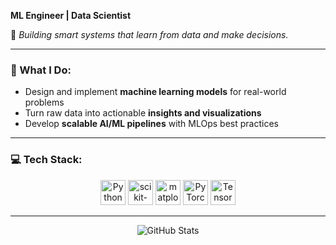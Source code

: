 **ML Engineer | Data Scientist**  

🔧 *Building smart systems that learn from data and make decisions.*

---

### 🧠 What I Do:
- Design and implement **machine learning models** for real-world problems
- Turn raw data into actionable **insights and visualizations**
- Develop **scalable AI/ML pipelines** with MLOps best practices

---

### 💻 Tech Stack:

<div align="center">
  <img src="https://cdn.jsdelivr.net/gh/devicons/devicon/icons/python/python-original.svg"  alt="Python" width="40" height="40"/>
  <img src="https://cdn.jsdelivr.net/gh/devicons/devicon/icons/scikitlearn/scikitlearn-original.svg"  alt="scikit-learn" width="40" height="40"/>
  <img src="https://cdn.jsdelivr.net/gh/devicons/devicon/icons/matplotlib/matplotlib-original.svg"  alt="matplotlib" width="40" height="40"/>
  <img src="https://cdn.jsdelivr.net/gh/devicons/devicon/icons/pytorch/pytorch-original.svg"  alt="PyTorch" width="40" height="40"/>
  <img src="https://cdn.jsdelivr.net/gh/devicons/devicon/icons/tensorflow/tensorflow-original.svg"  alt="TensorFlow" width="40" height="40"/>

---

  ![GitHub Stats](https://github-readme-stats.vercel.app/api?username=maatvej&show_icons=true&theme=synthwave)
</div>
